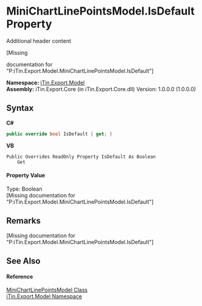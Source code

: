 # MiniChartLinePointsModel.IsDefault Property 
Additional header content 

\[Missing <summary> documentation for "P:iTin.Export.Model.MiniChartLinePointsModel.IsDefault"\]

**Namespace:**&nbsp;<a href="N_iTin_Export_Model">iTin.Export.Model</a><br />**Assembly:**&nbsp;iTin.Export.Core (in iTin.Export.Core.dll) Version: 1.0.0.0 (1.0.0.0)

## Syntax

**C#**<br />
``` C#
public override bool IsDefault { get; }
```

**VB**<br />
``` VB
Public Overrides ReadOnly Property IsDefault As Boolean
	Get
```


#### Property Value
Type: Boolean<br />\[Missing <value> documentation for "P:iTin.Export.Model.MiniChartLinePointsModel.IsDefault"\]

## Remarks
\[Missing <remarks> documentation for "P:iTin.Export.Model.MiniChartLinePointsModel.IsDefault"\]

## See Also


#### Reference
<a href="T_iTin_Export_Model_MiniChartLinePointsModel">MiniChartLinePointsModel Class</a><br /><a href="N_iTin_Export_Model">iTin.Export.Model Namespace</a><br />
